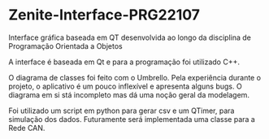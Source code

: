 # Zenite-Interface-PRG22107
Interface gráfica baseada em QT desenvolvida ao longo da disciplina de Programação Orientada a Objetos

A interface é baseada em Qt e para a programação foi utilizado C++. 

O diagrama de classes foi feito com o Umbrello. Pela experiência durante o projeto, o aplicativo é um pouco inflexível e apresenta alguns bugs. O diagrama em si stá incompleto mas dá uma noção geral da modelagem.

Foi utilizado um script em python para gerar csv e um QTimer, para simulação dos dados. Futuramente será implementada uma classe para a Rede CAN.
